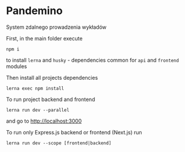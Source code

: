 # Pandemino

System zdalnego prowadzenia wykładów

First, in the main folder execute

```shell
npm i
```
to install `lerna` and `husky` - dependencies common for `api` and `frontend` modules

Then install all projects dependencies 

```shell
lerna exec npm install
```

To run project backend and frontend

```shell
lerna run dev --parallel
```

and go to [http://localhost:3000](http://localhost:3000)

To run only Express.js backend or frontend (Next.js) run

```shell
lerna run dev --scope [frontend|backend]
```
